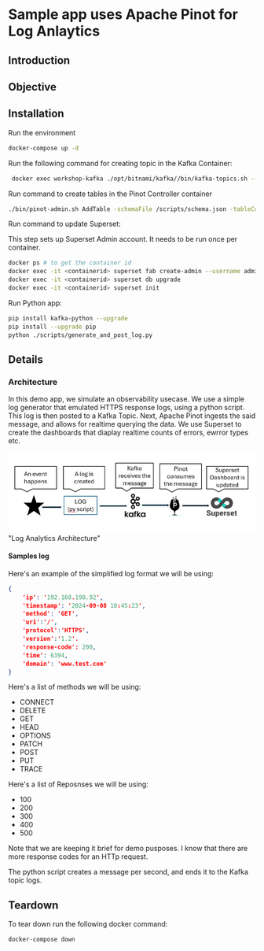 # Sample app uses Apache Pinot for Log Anlaytics

## Introduction

## Objective

## Installation

Run the environment

```sh
docker-compose up -d
```

Run the following command for creating topic in the Kafka Container:

```sh
 docker exec workshop-kafka ./opt/bitnami/kafka//bin/kafka-topics.sh --create --bootstrap-server localhost:9092 --replication-factor 1 --partitions 1 --topic logs
 ```

 Run command to create tables in the Pinot Controller container

```sh
./bin/pinot-admin.sh AddTable -schemaFile /scripts/schema.json -tableConfigFile /scripts/table.json -controllerHost pinot-controller -exec
```

 Run command to update Superset:

 This step sets up Superset Admin account.  It needs to be run once per container.

```sh
docker ps # to get the container id
docker exec -it <containerid> superset fab create-admin --username admin --firstname Superset --lastname Admin --email admin@superset.com --password admin
docker exec -it <containerid> superset db upgrade
docker exec -it <containerid> superset init
```

Run Python app:

```sh
pip install kafka-python --upgrade
pip install --upgrade pip
python ./scripts/generate_and_post_log.py
```

## Details

### Architecture

In this demo app, we simulate an observability usecase.  We use a simple log generator that emulated HTTPS response logs, using a python script. This log is then posted to a Kafka Topic. Next, Apache Pinot ingests the said message, and allows for realtime querying the data. We use Superset to create the dashboards that diaplay realtime counts of errors, ewrror types etc.

![Log Analytics Architecture](/images/LogAnalyticsArchitecture.png) "Log Analytics Architecture"

#### Samples log

Here's an example of the simplified log format we will be using:

``` json
{
    'ip': '192.168.198.92',
    'timestamp': '2024-09-08 10:45:23',
    'method': 'GET',
    'uri':'/',
    'protocol':'HTTPS',
    'version':'1.2'.
    'response-code': 200,
    'time': 6394,
    'domain': 'www.test.com'
}
```

Here's a list of methods we will be using:

- CONNECT
- DELETE
- GET
- HEAD
- OPTIONS
- PATCH
- POST
- PUT
- TRACE

Here's a list of Reposnses we will be using:

- 100
- 200
- 300
- 400
- 500

Note that we are keeping it brief for demo pusposes.  I know that there are more response codes for an HTTp request.

The python script creates a message per second, and ends it to the Kafka topic logs. 

## Teardown

To tear down run the following docker command:

``` docker
docker-compose down
```
